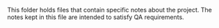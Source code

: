 This folder holds files that contain specific notes about the project. The notes kept in this file are intended to satisfy QA requirements.
